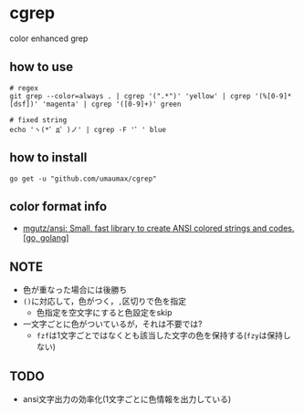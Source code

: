 # cgrep

color enhanced grep

## how to use
```
# regex
git grep --color=always . | cgrep '(".*")' 'yellow' | cgrep '(%[0-9]*[dsf])' 'magenta' | cgrep '([0-9]+)' green

# fixed string
echo 'ヽ(*゜д゜)ノ' | cgrep -F '゜' blue
```

## how to install
```
go get -u "github.com/umaumax/cgrep"
```

## color format info
* [mgutz/ansi: Small, fast library to create ANSI colored strings and codes\. \[go, golang\]]( https://github.com/mgutz/ansi )

## NOTE
* 色が重なった場合には後勝ち
* `()`に対応して，色がつく，`,`区切りで色を指定
  * 色指定を空文字にすると色設定をskip
* 一文字ごとに色がついているが，それは不要では?
  * `fzf`は1文字ごとではなくとも該当した文字の色を保持する(`fzy`は保持しない)

## TODO
* ansi文字出力の効率化(1文字ごとに色情報を出力している)
